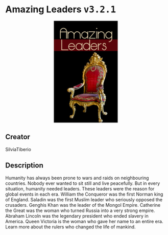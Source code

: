 
# Amazing Leaders <kbd>v3.2.1</kbd>

<center>
  <img src="./cover-1024.jpg"/>
</center>

## Creator
SilviaTiberio

## Description
Humanity has always been prone to wars and raids on neighbouring countries. Nobody ever wanted to sit still and live peacefully. But in every situation, humanity needed leaders. These leaders were the reason for global events in each era. William the Conqueror was the first Norman king of England. Saladin was the first Muslim leader who seriously opposed the crusaders. Genghis Khan was the leader of the Mongol Empire. Catherine the Great was the woman who turned Russia into a very strong empire. Abraham Lincoln was the legendary president who ended slavery in America. Queen Victoria is the woman who gave her name to an entire era. Learn more about the rulers who changed the life of mankind. 
